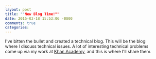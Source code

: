 ```yaml
---
layout: post
title: ""New Blog Time!""
date: 2015-02-18 15:53:06 -0800
comments: true
categories: 
---
```


I've bitten the bullet and created a technical blog.  This will be the
blog where I discuss technical issues.  A lot of interesting technical
problems come up via my work at [Khan
Academy](http://www.khanacademy.org), and this is where I'll share them.
